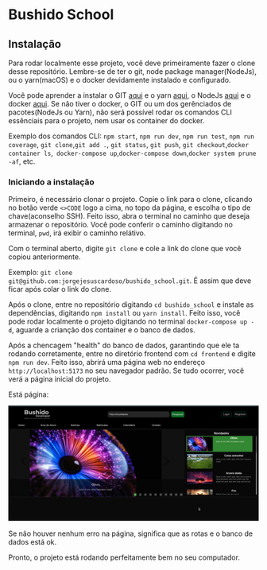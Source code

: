 # Bushido School

## Instalação
Para rodar localmente esse projeto, você deve primeiramente fazer o clone desse repositório. Lembre-se de ter o git, node package manager(NodeJs), ou o yarn(macOS) e o docker devidamente instalado e configurado.

Você pode aprender a instalar o GIT  [aqui](https://git-scm.com/book/pt-br/v2/Come%C3%A7ando-Instalando-o-Git) e o yarn [aqui](https://www.maiconschmitz.com.br/blog/2020/08/28/instalando-o-gerenciador-de-pacotes-yarn-no-macos/), o NodeJs [aqui](https://www.alura.com.br/artigos/como-instalar-node-js-windows-linux-macos?utm_term=&utm_campaign=%5BSearch%5D+%5BPerformance%5D+-+Dynamic+Search+Ads+-+Artigos+e+Conte%C3%BAdos&utm_source=adwords&utm_medium=ppc&hsa_acc=7964138385&hsa_cam=11384329873&hsa_grp=111087461203&hsa_ad=687448474447&hsa_src=g&hsa_tgt=dsa-2276348409543&hsa_kw=&hsa_mt=&hsa_net=adwords&hsa_ver=3&gad_source=1&gclid=Cj0KCQiA5-uuBhDzARIsAAa21T_3JzhzPzv3G8_UjI89O_SGI57KnN3wclMJ0k6bDs1iFdiFWDVx7IgaAvmBEALw_wcB) e o docker [aqui](https://www.hostinger.com.br/tutoriais/install-docker-ubuntu?ppc_campaign=google_search_generic_hosting_all&bidkw=defaultkeyword&lo=1001528&gad_source=1&gclid=Cj0KCQiA5-uuBhDzARIsAAa21T9l77J32mezgxbD3NJ-uaaGPKqZJ0OnnpE9XDiZxMoOzpYZRXbWioAaAkvSEALw_wcB). 
Se não tiver o docker, o GIT ou um dos gerênciados de pacotes(NodeJs ou Yarn), não será possível rodar os comandos CLI essênciais para o projeto, nem usar os container do docker.

Exemplo dos comandos CLI: `npm start`, `npm run dev`, `npm run test`, `npm run coverage`, `git clone`,`git add .`, `git status`, `git push`, `git checkout`,`docker container ls`,` docker-compose up`,`docker-compose down`,`docker system prune -af`, etc.

### Iniciando a instalação
Primeiro, é necessário clonar o projeto. Copie o link para o clone, clicando no botão verde `<>CODE` logo a cima, no topo da página, e escolha o tipo de chave(aconselho SSH). Feito isso, abra o terminal no caminho que deseja armazenar o repositório. Você pode conferir o caminho digitando no terminal, `pwd`, irá exibir o caminho relátivo.

Com o terminal aberto, digite `git clone` e cole a link do clone que você copiou anteriormente.

Exemplo: `git clone git@github.com:jorgejesuscardoso/bushido_school.git`. É assim que deve ficar após colar o link do clone.

Após o clone, entre no repositório digitando `cd bushido_school` e instale as dependências, digitando `npm install` ou `yarn install`. Feito isso, você pode rodar localmente o projeto digitando no terminal `docker-compose up -d`, aguarde a crianção dos container e o banco de dados. 

Após a chencagem "health" do banco de dados, garantindo que ele ta rodando corretamente, entre no diretório frontend com `cd frontend` e digite `npm run dev`. Feito isso, abrirá uma página web no endereço `http://localhost:5173` no seu navegador padrão. Se tudo ocorrer, você verá a página inicial do projeto.

Está página: 

<img src="public/initialPage.png"/>

Se não houver nenhum erro na página, significa que as rotas e o banco de dados está ok. 

Pronto, o projeto está rodando perfeitamente bem no seu computador.